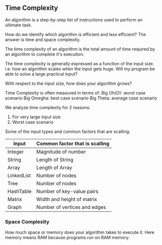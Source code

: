 ## Time Complexity

An algorithm is a step-by-step list of instructions used to perform an ultimate task.

How do we identify which algorithm is efficient and less efficient?
The answer is time and space complexity.

The time complexity of an algorithm is the total amount of time required by an algorithm to complete it's execution. 

The time complexity is generally expressed as a function of the input size. i.e. how an algorithm scales when the input gets huge.
Will my program be able to solve a large practical input?

With respect to the input size, how does your algorithm grows?

Time Complexity is often measured in terms of: 
Big Oh(O): worst case scenario
Big Omegha: best case scenario
Big Theta: average case scenario

We analyze time complexity for 2 reasons:
1. For very large input size
2. Worst case scenario


Some of the input types and common factors that are scalling: 

Input | Common factor that is scalling
--- | ---
Integer | Magnitude of number
String | Length of String
Array | Length of Array
LinkedList | Number of nodes
Tree | Number of nodes
HashTable | Number of key-value pairs
Matrix | Width and height of matrix
Graph | Number of vertices and edges

### Space Complexity

How much space or memory does your algorithm takes to execute it.
Here memory means RAM because programs run on RAM memory.



